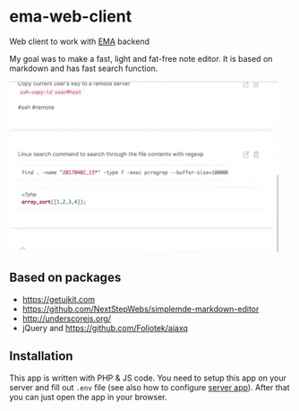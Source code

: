 # ema-web-client
Web client to work with [EMA](https://github.com/lezhnev74/ema) backend

My goal was to make a fast, light and fat-free note editor. 
It is based on markdown and has fast search function.

![](screencast.gif)

## Based on packages

* https://getuikit.com
* https://github.com/NextStepWebs/simplemde-markdown-editor
* http://underscorejs.org/
* jQuery and https://github.com/Foliotek/ajaxq
 
## Installation

This app is written with PHP & JS code.
You need to setup this app on your server and fill out `.env` file (see also how to configure [server app](https://github.com/lezhnev74/ema)).
After that you can just open the app in your browser.
